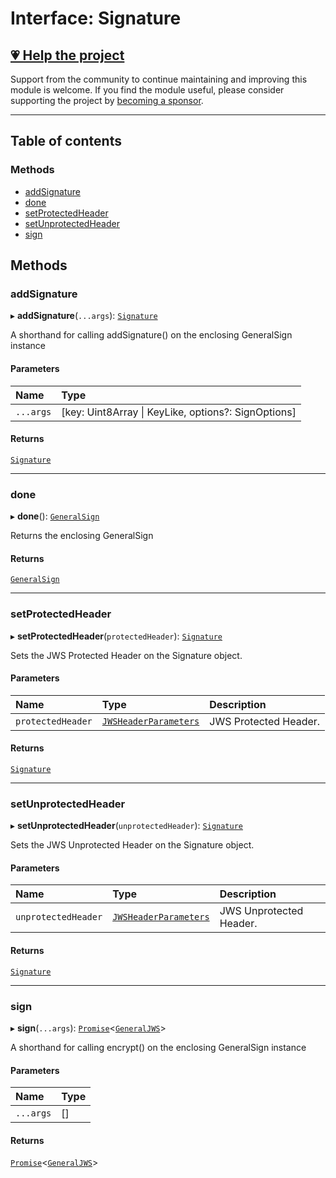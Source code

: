 # Interface: Signature

## [💗 Help the project](https://github.com/sponsors/panva)

Support from the community to continue maintaining and improving this module is welcome. If you find the module useful, please consider supporting the project by [becoming a sponsor](https://github.com/sponsors/panva).

---

## Table of contents

### Methods

- [addSignature](jws_general_sign.Signature.md#addsignature)
- [done](jws_general_sign.Signature.md#done)
- [setProtectedHeader](jws_general_sign.Signature.md#setprotectedheader)
- [setUnprotectedHeader](jws_general_sign.Signature.md#setunprotectedheader)
- [sign](jws_general_sign.Signature.md#sign)

## Methods

### addSignature

▸ **addSignature**(`...args`): [`Signature`](jws_general_sign.Signature.md)

A shorthand for calling addSignature() on the enclosing GeneralSign instance

#### Parameters

| Name | Type |
| :------ | :------ |
| `...args` | [key: Uint8Array \| KeyLike, options?: SignOptions] |

#### Returns

[`Signature`](jws_general_sign.Signature.md)

___

### done

▸ **done**(): [`GeneralSign`](../classes/jws_general_sign.GeneralSign.md)

Returns the enclosing GeneralSign

#### Returns

[`GeneralSign`](../classes/jws_general_sign.GeneralSign.md)

___

### setProtectedHeader

▸ **setProtectedHeader**(`protectedHeader`): [`Signature`](jws_general_sign.Signature.md)

Sets the JWS Protected Header on the Signature object.

#### Parameters

| Name | Type | Description |
| :------ | :------ | :------ |
| `protectedHeader` | [`JWSHeaderParameters`](types.JWSHeaderParameters.md) | JWS Protected Header. |

#### Returns

[`Signature`](jws_general_sign.Signature.md)

___

### setUnprotectedHeader

▸ **setUnprotectedHeader**(`unprotectedHeader`): [`Signature`](jws_general_sign.Signature.md)

Sets the JWS Unprotected Header on the Signature object.

#### Parameters

| Name | Type | Description |
| :------ | :------ | :------ |
| `unprotectedHeader` | [`JWSHeaderParameters`](types.JWSHeaderParameters.md) | JWS Unprotected Header. |

#### Returns

[`Signature`](jws_general_sign.Signature.md)

___

### sign

▸ **sign**(`...args`): [`Promise`]( https://developer.mozilla.org/en-US/docs/Web/JavaScript/Reference/Global_Objects/Promise )<[`GeneralJWS`](types.GeneralJWS.md)\>

A shorthand for calling encrypt() on the enclosing GeneralSign instance

#### Parameters

| Name | Type |
| :------ | :------ |
| `...args` | [] |

#### Returns

[`Promise`]( https://developer.mozilla.org/en-US/docs/Web/JavaScript/Reference/Global_Objects/Promise )<[`GeneralJWS`](types.GeneralJWS.md)\>
